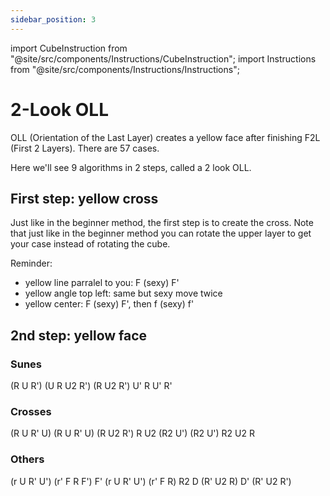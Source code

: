 ```yaml
---
sidebar_position: 3
---
```

import CubeInstruction from "@site/src/components/Instructions/CubeInstruction";
import Instructions from "@site/src/components/Instructions/Instructions";

# 2-Look OLL

OLL (Orientation of the Last Layer) creates a yellow face after finishing F2L (First 2 Layers). There are 57 cases.

Here we'll see 9 algorithms in 2 steps, called a 2 look OLL.

## First step: yellow cross

Just like in the beginner method, the first step is to create the cross. Note that just like in the beginner method you can rotate the upper layer to get your case instead of rotating the cube.

Reminder:

- yellow line parralel to you: F (sexy) F'
- yellow angle top left: same but sexy move twice
- yellow center: F (sexy) F', then f (sexy) f'

## 2nd step: yellow face

### Sunes

<Instructions>
  <CubeInstruction
    title="Sune"
    src={require("@site/static/img/2-look-oll/image.png").default}
    hold="Hold yellow on top, blue front"
  >
    (R U R') (U R U2 R')
  </CubeInstruction>
  <CubeInstruction
    title="Anti-Sune"
    src={require("@site/static/img/2-look-oll/image-1.png").default}
    hold="Hold yellow on top, blue front"
  >
    (R U2 R') U' R U' R'
  </CubeInstruction>
</Instructions>

### Crosses

<Instructions>
  <CubeInstruction title="Cross 1" src={require("@site/static/img/2-look-oll/image-2.png").default} hold="">
    (R U R' U) (R U R' U) (R U2 R')
  </CubeInstruction>
  <CubeInstruction title="Cross 2" src={require("@site/static/img/2-look-oll/image-3.png").default} hold="">
    R U2 (R2 U') (R2 U') R2 U2 R
  </CubeInstruction>
</Instructions>

### Others

<Instructions>
  <CubeInstruction
    title="Chameleon"
    src={require("@site/static/img/2-look-oll/image-4.png").default}
    hold=""
  >
    (r U R' U') (r' F R F')
  </CubeInstruction>
  <CubeInstruction title="Kite" src={require("@site/static/img/2-look-oll/image-5.png").default} hold="">
    F' (r U R' U') (r' F R)
  </CubeInstruction>
  <CubeInstruction
    title="Headlights"
    src={require("@site/static/img/2-look-oll/image-6.png").default}
    hold=""
  >
    R2 D (R' U2 R) D' (R' U2 R')
  </CubeInstruction>
</Instructions>
